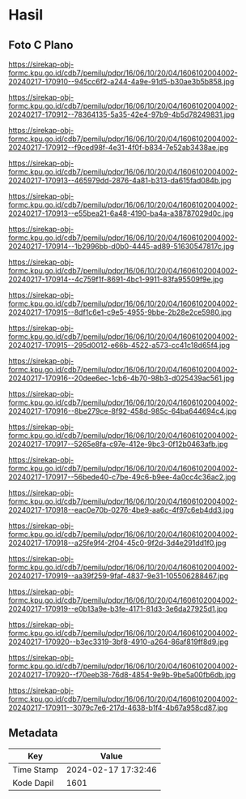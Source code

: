 # Hasil

## Foto C Plano

https://sirekap-obj-formc.kpu.go.id/cdb7/pemilu/pdpr/16/06/10/20/04/1606102004002-20240217-170910--945cc6f2-a244-4a9e-91d5-b30ae3b5b858.jpg

https://sirekap-obj-formc.kpu.go.id/cdb7/pemilu/pdpr/16/06/10/20/04/1606102004002-20240217-170912--78364135-5a35-42e4-97b9-4b5d78249831.jpg

https://sirekap-obj-formc.kpu.go.id/cdb7/pemilu/pdpr/16/06/10/20/04/1606102004002-20240217-170912--f9ced98f-4e31-4f0f-b834-7e52ab3438ae.jpg

https://sirekap-obj-formc.kpu.go.id/cdb7/pemilu/pdpr/16/06/10/20/04/1606102004002-20240217-170913--465979dd-2876-4a81-b313-da615fad084b.jpg

https://sirekap-obj-formc.kpu.go.id/cdb7/pemilu/pdpr/16/06/10/20/04/1606102004002-20240217-170913--e55bea21-6a48-4190-ba4a-a38787029d0c.jpg

https://sirekap-obj-formc.kpu.go.id/cdb7/pemilu/pdpr/16/06/10/20/04/1606102004002-20240217-170914--1b2996bb-d0b0-4445-ad89-51630547817c.jpg

https://sirekap-obj-formc.kpu.go.id/cdb7/pemilu/pdpr/16/06/10/20/04/1606102004002-20240217-170914--4c759f1f-8691-4bc1-9911-83fa95509f9e.jpg

https://sirekap-obj-formc.kpu.go.id/cdb7/pemilu/pdpr/16/06/10/20/04/1606102004002-20240217-170915--8df1c6e1-c9e5-4955-9bbe-2b28e2ce5980.jpg

https://sirekap-obj-formc.kpu.go.id/cdb7/pemilu/pdpr/16/06/10/20/04/1606102004002-20240217-170915--295d0012-e66b-4522-a573-cc41c18d65f4.jpg

https://sirekap-obj-formc.kpu.go.id/cdb7/pemilu/pdpr/16/06/10/20/04/1606102004002-20240217-170916--20dee6ec-1cb6-4b70-98b3-d025439ac561.jpg

https://sirekap-obj-formc.kpu.go.id/cdb7/pemilu/pdpr/16/06/10/20/04/1606102004002-20240217-170916--8be279ce-8f92-458d-985c-64ba644694c4.jpg

https://sirekap-obj-formc.kpu.go.id/cdb7/pemilu/pdpr/16/06/10/20/04/1606102004002-20240217-170917--5265e8fa-c97e-412e-9bc3-0f12b0463afb.jpg

https://sirekap-obj-formc.kpu.go.id/cdb7/pemilu/pdpr/16/06/10/20/04/1606102004002-20240217-170917--56bede40-c7be-49c6-b9ee-4a0cc4c36ac2.jpg

https://sirekap-obj-formc.kpu.go.id/cdb7/pemilu/pdpr/16/06/10/20/04/1606102004002-20240217-170918--eac0e70b-0276-4be9-aa6c-4f97c6eb4dd3.jpg

https://sirekap-obj-formc.kpu.go.id/cdb7/pemilu/pdpr/16/06/10/20/04/1606102004002-20240217-170918--a25fe9f4-2f04-45c0-9f2d-3d4e291dd1f0.jpg

https://sirekap-obj-formc.kpu.go.id/cdb7/pemilu/pdpr/16/06/10/20/04/1606102004002-20240217-170919--aa39f259-9faf-4837-9e31-105506288467.jpg

https://sirekap-obj-formc.kpu.go.id/cdb7/pemilu/pdpr/16/06/10/20/04/1606102004002-20240217-170919--e0b13a9e-b3fe-4171-81d3-3e6da27925d1.jpg

https://sirekap-obj-formc.kpu.go.id/cdb7/pemilu/pdpr/16/06/10/20/04/1606102004002-20240217-170920--b3ec3319-3bf8-4910-a264-86af819ff8d9.jpg

https://sirekap-obj-formc.kpu.go.id/cdb7/pemilu/pdpr/16/06/10/20/04/1606102004002-20240217-170920--f70eeb38-76d8-4854-9e9b-9be5a00fb6db.jpg

https://sirekap-obj-formc.kpu.go.id/cdb7/pemilu/pdpr/16/06/10/20/04/1606102004002-20240217-170911--3079c7e6-217d-4638-b1f4-4b67a958cd87.jpg


## Metadata

| Key        | Value               |
| ---------- | ------------------- |
| Time Stamp | 2024-02-17 17:32:46 |
| Kode Dapil | 1601                |



